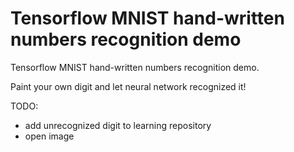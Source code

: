 # Tensorflow MNIST hand-written numbers recognition demo
Tensorflow MNIST hand-written numbers recognition demo.

Paint your own digit and let neural network recognized it!

TODO:
- add unrecognized digit to learning repository
- open image
